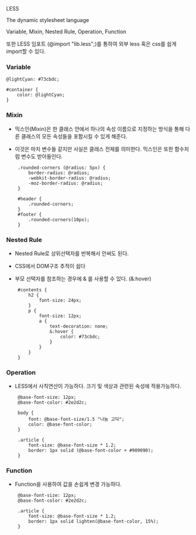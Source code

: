 LESS 

The dynamic stylesheet language

Variable, Mixin, Nested Rule, Operation, Function

또한 LESS 임포트 (@import "lib.less";)를 통하여 외부 less 혹은 css를 쉽게 import할 수 있다.


### Variable

    @lightCyan: #73cbdc;
    
    #container {
        color: @lightCyan;
    }
    
### Mixin
 
 - 믹스인(Mixin)은 한 클래스 안에서 하나의 속성 이름으로 지정하는 방식을 통해 다른 클래스의 모든 속성들을 포함시킬 수 있게 해준다.
 - 이것은 마치 변수들 같지만 사실은 클래스 전체를 의미한다. 믹스인은 또한 함수처럼 변수도 받아들인다.
 
        .rounded-corners (@radius: 5px) {
            border-radius: @radius;
            -webkit-border-radius: @radius;
            -moz-border-radius: @radius;
        }
        
        #header {
            .rounded-corners;
        }
        #footer {
            .rounded-corners(10px);
        }
        
### Nested Rule
        
 - Nested Rule로 상위선택자를 반복해서 안써도 된다.
 - CSS에서 DOM구조 추적이 쉽다
 - 부모 선택자를 참조하는 경우에 & 를 사용할 수 있다. (&:hover)
        
        #contents {
            h2 {
                font-size: 24px;
            }
            p {
                font-size: 12px;
                a {
                    text-decoration: none;
                    &:hover {
                        color: #73cbdc;
                    }
                }
            }
        }
   
### Operation

 - LESS에서 사칙연산이 가능하다. 크기 및 색상과 관련된 속성에 적용가능하다.
 
        @base-font-size: 12px;
        @base-font-color: #2e2d2c;
        
        body {
            font: @base-font-size/1.5 "나눔 고딕";
            color: @base-font-color;
        }
 
        .article {
            font-size: @base-font-size * 1.2;
            border: 1px solid (@base-font-color + #909090);
        }


### Function

 - Function을 사용하여 값을 손쉽게 변경 가능하다.
 
        @base-font-size: 12px;
        @base-font-color: #2e2d2c;
            
        .article {
            font-size: @base-font-size * 1.2;
            border: 1px solid lighten(@base-font-color, 15%);
        }